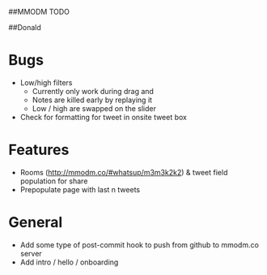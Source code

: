 ##MMODM TODO

##Donald

# Bugs
* Low/high filters
	* Currently only work during drag and
	* Notes are killed early by replaying it
	* Low / high are swapped on the slider
* Check for formatting for tweet in onsite tweet box

# Features
* Rooms (http://mmodm.co/#whatsup/m3m3k2k2) & tweet field population for share
* Prepopulate page with last n tweets

# General
* Add some type of post-commit hook to push from github to mmodm.co server
* Add intro / hello / onboarding